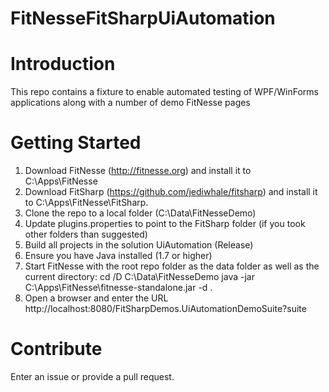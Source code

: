 # FitNesseFitSharpUiAutomation

# Introduction 
This repo contains a fixture to enable automated testing of WPF/WinForms applications along with a number of demo FitNesse pages

# Getting Started
1. Download FitNesse (http://fitnesse.org) and install it to C:\Apps\FitNesse
2. Download FitSharp (https://github.com/jediwhale/fitsharp) and install it to C:\Apps\FitNesse\FitSharp.
3. Clone the repo to a local folder (C:\Data\FitNesseDemo)
4. Update plugins.properties to point to the FitSharp folder (if you took other folders than suggested)
5. Build all projects in the solution UiAutomation (Release)
6. Ensure you have Java installed (1.7 or higher)
7. Start FitNesse with the root repo folder as the data folder as well as the current directory:
	cd /D C:\Data\FitNesseDemo
	java -jar C:\Apps\FitNesse\fitnesse-standalone.jar -d .
8. Open a browser and enter the URL http://localhost:8080/FitSharpDemos.UiAutomationDemoSuite?suite

# Contribute
Enter an issue or provide a pull request.
